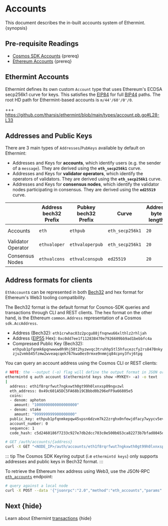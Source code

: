 <!--
order: 1
-->

# Accounts

This document describes the in-built accounts system of Ethermint. {synopsis}

## Pre-requisite Readings

- [Cosmos SDK Accounts](https://docs.cosmos.network/master/basics/accounts.html) {prereq}
- [Ethereum Accounts](https://ethereum.org/en/whitepaper/#ethereum-accounts) {prereq}

## Ethermint Accounts

Ethermint defines its own custom `Account` type that uses Ethereum's ECDSA secp256k1 curve for keys. This
satisfies the [EIP84](https://github.com/ethereum/EIPs/issues/84) for full [BIP44](https://github.com/bitcoin/bips/blob/master/bip-0044.mediawiki) paths.
The root HD path for Ethermint-based accounts is `m/44'/60'/0'/0`.

+++ https://github.com/tharsis/ethermint/blob/main/types/account.pb.go#L28-L33

## Addresses and Public Keys

There are 3 main types of `Addresses`/`PubKeys` available by default on Ethermint:

- Addresses and Keys for **accounts**, which identify users (e.g. the sender of a `message`). They are derived using the **`eth_secp256k1`** curve.
- Addresses and Keys for **validator operators**, which identify the operators of validators. They are derived using the **`eth_secp256k1`** curve.
- Addresses and Keys for **consensus nodes**, which identify the validator nodes participating in consensus. They are derived using the **`ed25519`** curve.

|                    | Address bech32 Prefix | Pubkey bech32 Prefix | Curve           | Address byte length | Pubkey byte length |
|--------------------|-----------------------|----------------------|-----------------|---------------------|--------------------|
| Accounts           | `eth`                 | `ethpub`             | `eth_secp256k1` | `20`                | `33` (compressed)  |
| Validator Operator | `ethvaloper`          | `ethvaloperpub`      | `eth_secp256k1` | `20`                | `33` (compressed)  |
| Consensus Nodes    | `ethvalcons`          | `ethvalconspub`      | `ed25519`       | `20`                | `32`               |

## Address formats for clients

`EthAccount`s can be represented in both [Bech32](https://en.bitcoin.it/wiki/Bech32) and hex format for Ethereum's Web3 tooling compatibility.

The Bech32 format is the default format for Cosmos-SDK queries and transactions through CLI and REST
clients. The hex format on the other hand, is the Ethereum `common.Address` representation of a
Cosmos `sdk.AccAddress`.

- Address (Bech32): `eth1crwhac03z2pcgu88jfnqnwu66xlthlz2rhljah`
- Address ([EIP55](https://eips.ethereum.org/EIPS/eip-55) Hex): `0xc0dd7ee1f112838470e7926609bb9ad1bebbfc4a`
- Compressed Public Key (Bech32): `ethpub1pfqnmk6pqnwwuw0h9hj58t2hyzwvqc3truhhp5tl5hfucezcfy2rs8470nkyzju2vmk645fzmw2wveaqcqek767kwa0es9rmxe9nmmjq84cpny3fvj6tpg`

You can query an account address using the Cosmos CLI or REST clients:

```bash
# NOTE: the --output (-o) flag will define the output format in JSON or YAML (text)
ethermintd q auth account $(ethermintd keys show <MYKEY> -a) -o text
|
  address: eth1f8rqrfwut7ngkxwth0gt99h0lxnxsp09ngvzwl
  eth_address: 0x49c601A5DC5FA68b19CBbbd0b296eFF9a66805e5
  coins:
  - denom: aphoton
    amount: "1000000000000000000"
  - denom: stake
    amount: "999999999900000000"
  public_key: ethpub1pfqnmkepqw45vpsn6dzvm7k22zrghx0nfewjdfacy7wyycv5evfk57kyhwr8cqj5r4x
  account_number: 0
  sequence: 1
  code_hash: c5d2460186f7233c927e7db2dcc703c0e500b653ca82273b7bfad8045d85a470
```

``` bash
# GET /auth/accounts/{address}
curl -X GET "<NODE_IP>/auth/accounts/eth1f8rqrfwut7ngkxwth0gt99h0lxnxsp09ngvzwl" -H "accept: application/json"
```

::: tip
The Cosmos SDK Keyring output (i.e `ethermintd keys`) only supports addresses and public keys in Bech32 format.
:::

To retrieve the Ethereum hex address using Web3, use the JSON-RPC [`eth_accounts`](./json_rpc.md#eth-accounts) endpoint:

```bash
# query against a local node
curl -X POST --data '{"jsonrpc":"2.0","method":"eth_accounts","params":[],"id":1}' -H "Content-Type: application/json" http://localhost:26664
```

## Next {hide}

Learn about Ethermint [transactions](./transactions.md) {hide}
